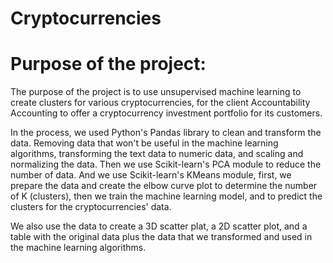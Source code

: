 # Cryptocurrencies

# Purpose of the project:
The purpose of the project is to use unsupervised machine learning to create clusters for various cryptocurrencies, for the client Accountability Accounting to offer a cryptocurrency investment portfolio for its customers.

In the process, we used Python's Pandas library to clean and transform the data. Removing data that won't be useful in the machine learning algorithms, transforming the text data to numeric data, and scaling and normalizing the data. Then we use Scikit-learn's PCA module to reduce the number of data. And we use Scikit-learn's KMeans module, first, we prepare the data and create the elbow curve plot to determine the number of K (clusters), then we train the machine learning model, and to predict the clusters for the cryptocurrencies' data.

We also use the data to create a 3D scatter plat, a 2D scatter plot, and a table with the original data plus the data that we transformed and used in the machine learning algorithms.
